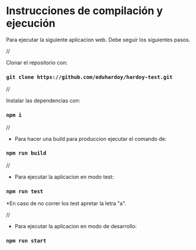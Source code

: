 # Instrucciones de compilación y ejecución

Para ejecutar la siguiente aplicacion web. Debe seguir los siguientes pasos.

//

Clonar el repositorio con:

### `git clone https://github.com/eduhardoy/hardoy-test.git`

//

Instalar las dependencias con:

### `npm i`

//

- Para hacer una build para produccion ejecutar el comando de:

### `npm run build`

//

- Para ejecutar la aplicacion en modo test:

### `npm run test`

\*En caso de no correr los test apretar la letra "a".

//

- Para ejecutar la aplicacion en modo de desarrollo:

### `npm run start`
